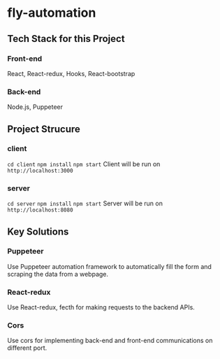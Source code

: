 # fly-automation

## Tech Stack for this Project

### Front-end

React, React-redux, Hooks, React-bootstrap

### Back-end

Node.js, Puppeteer

## Project Strucure
### client
`cd client`
`npm install`
`npm start`
Client will be run on `http://localhost:3000`
### server
`cd server`
`npm install`
`npm start`
Server will be run on `http://localhost:8080`

## Key Solutions
### Puppeteer
Use Puppeteer automation framework to automatically fill the form and scraping the data from a webpage.
### React-redux
Use React-redux, fecth for making requests to the backend APIs.
### Cors
Use cors for implementing back-end and front-end communications on different port.
